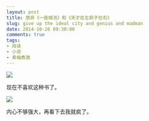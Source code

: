 ```yaml
---
layout: post
title: 放弃《一座城池》和《天才在左疯子在右》
slug: give up the ideal city and genius and madman
date: 2014-10-26 09:30:00
comments: true
tags:
- 阅读
- 小说
- 青梅煮酒
---
```


![](http://pic.yupoo.com/leninlee/E9VPP5J0/medish.jpg)

现在不喜欢这种书了。

![](http://pic.yupoo.com/leninlee/E9VOUOtx/medish.jpg)

内心不够强大，再看下去我就疯了。
